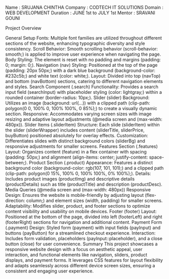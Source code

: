 Name : SRUJANA CHINTHA 
Company : CODTECH IT SOLUTIONS
Domain : WEB DEVELOPMENT
Duration : JUNE 1st to JULY 1st
Mentor : SRAVANI GOUNI

Project Overview

General Setup
Fonts: Multiple font families are utilized throughout different sections of the website, enhancing typographic diversity and style consistency.
Scroll Behavior: Smooth scrolling behavior (scroll-behavior: smooth;) is applied to improve user experience when navigating the page.
Body Styling: The <body> element is reset with no padding and margins (padding: 0; margin: 0;).
Navigation (nav)
Styling: Positioned at the top of the page (padding: 20px 50px;) with a dark blue background (background-color: #232c5b;) and white text (color: white;).
Layout: Divided into top (navTop) and bottom (navBottom) sections, catering to different navigation elements and styles.
Search Component (.search)
Functionality: Provides a search input field (searchInput) with placeholder styling (color: lightgray;) within a rounded container (border-radius: 10px;).
Slider (slider)
Background: Utilizes an image (background: url(...)) with a clipped path (clip-path: polygon(0 0, 100% 0, 100% 100%, 0 85%);) to create a visually dynamic section.
Responsive: Accommodates varying screen sizes with image resizing and adaptive layout adjustments (@media screen and (max-width: 480px)).
Slider Items (.sliderItem)
Structure: Each slide (sliderItem) within the slider (sliderWrapper) includes content (sliderTitle, sliderPrice, buyButton) positioned absolutely for overlay effects.
Customization: Differentiates slides with distinct background colors (sliderBg) and responsive adjustments for smaller screens.
Features Section (.features)
Layout: Organizes content (feature) in a flex container with spacing (padding: 50px;) and alignment (align-items: center; justify-content: space-between;).
Product Section (.product)
Appearance: Features a distinct background color (background-color: rgb(107, 101, 101);) and a clipped path (clip-path: polygon(0 15%, 100% 0, 100% 100%, 0% 100%);).
Details: Includes product images (productImg) and descriptive details (productDetails) such as title (productTitle) and description (productDesc).
Media Queries (@media screen and (max-width: 480px))
Responsive Design: Ensures the website is mobile-friendly by adjusting layout (flex-direction: column;) and element sizes (width, padding) for smaller screens.
Adaptability: Modifies slider, product, and footer sections to optimize content visibility and usability on mobile devices.
Footer (footer)
Layout: Positioned at the bottom of the page, divided into left (footerLeft) and right (footerRight) sections for navigation and additional content.
Payment Form (.payment)
Design: Styled form (payment) with input fields (payInput) and buttons (payButton) for a streamlined checkout experience.
Interaction: Includes form validation, placeholders (payInput::placeholder), and a close button (close) for user convenience.
Summary
This project showcases a responsive website design with a focus on aesthetic appeal, user interaction, and functional elements like navigation, sliders, product displays, and payment forms. It leverages CSS features for layout flexibility and adapts seamlessly across different device screen sizes, ensuring a consistent and engaging user experience.



